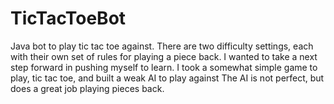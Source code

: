 # TicTacToeBot
Java bot to play tic tac toe against. There are two difficulty settings, each with their own set of rules for playing a piece back.
I wanted to take a next step forward in pushing myself to learn. I took a somewhat simple game to play, tic tac toe, and built a weak AI to play against
The AI is not perfect, but does a great job playing pieces back. 
